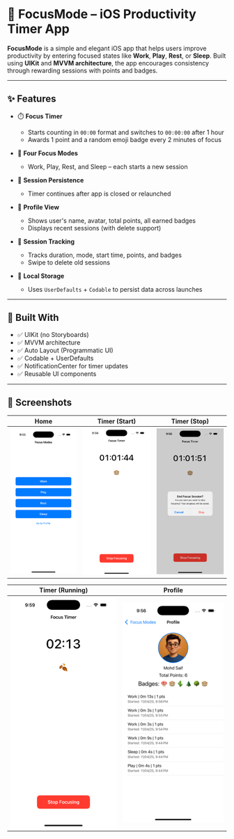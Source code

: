 # 📱 FocusMode – iOS Productivity Timer App

**FocusMode** is a simple and elegant iOS app that helps users improve productivity by entering focused states like **Work**, **Play**, **Rest**, or **Sleep**. Built using **UIKit** and **MVVM architecture**, the app encourages consistency through rewarding sessions with points and badges.

---

## ✨ Features

- ⏱️ **Focus Timer**
  - Starts counting in `00:00` format and switches to `00:00:00` after 1 hour
  - Awards 1 point and a random emoji badge every 2 minutes of focus

- 🧠 **Four Focus Modes**
  - Work, Play, Rest, and Sleep – each starts a new session

- 🔄 **Session Persistence**
  - Timer continues after app is closed or relaunched

- 👤 **Profile View**
  - Shows user's name, avatar, total points, all earned badges
  - Displays recent sessions (with delete support)

- 🧾 **Session Tracking**
  - Tracks duration, mode, start time, points, and badges
  - Swipe to delete old sessions

- 💾 **Local Storage**
  - Uses `UserDefaults` + `Codable` to persist data across launches

---

## 🧱 Built With

- ✅ UIKit (no Storyboards)
- ✅ MVVM architecture
- ✅ Auto Layout (Programmatic UI)
- ✅ Codable + UserDefaults
- ✅ NotificationCenter for timer updates
- ✅ Reusable UI components

---

## 🧪 Screenshots

| Home | Timer (Start) | Timer (Stop) |
|------|---------------|--------------|
| ![Home](screenshots/Home%20Page.png) | ![Timer 1](screenshots/Timer%20Page%201.png) | ![Stop](screenshots/Stop%20Timer.png) |

| Timer (Running) | Profile |
|------------------|---------|
| ![Timer 2](screenshots/Timer%20Page%202.png) | ![Profile](screenshots/Profile%20Page.png) |
